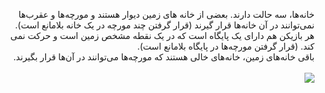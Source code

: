 <div dir="rtl">

خانه‌ها، سه حالت دارند. بعضی از خانه های زمین دیوار هستند و مورچه‌ها و عقرب‌ها نمی‌توانند در آن خانه‌ها قرار گیرند (قرار گرفتن چند مورچه در یک خانه بلامانع است).  
هر بازیکن هم دارای یک پایگاه است که در یک نقطه مشخص زمین است و حرکت نمی کند. (قرار گرفتن مورچه‌ها در پایگاه بلامانع است).  
باقی خانه‌های زمین، خانه‌های خالی هستند که مورچه‌ها می‌توانند در آن‌ها قرار بگیرند.
<br>
<br>
<img src="https://github.com/SharifAIChallenge/AIC21-Doc/blob/master/4-%DB%8C%D9%88%D9%86%DB%8C%D8%AA%E2%80%8C%D9%87%D8%A7/Cells.png" align="center">
